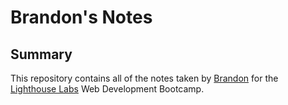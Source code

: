 # Brandon's Notes

## Summary

This repository contains all of the notes taken by [Brandon](https://github.com/frameDoubt) for the [Lighthouse Labs](https://lighthouselabs.ca/) Web Development Bootcamp.
